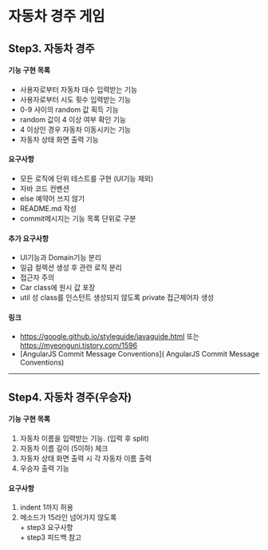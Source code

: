 # 자동차 경주 게임
## Step3. 자동차 경주
#### 기능 구현 목록
* 사용자로부터 자동차 대수 입력받는 기능
* 사용자로부터 시도 횟수 입력받는 기능
* 0-9 사이의 random 값 획득 기능
* random 값이 4 이상 여부 확인 기능
* 4 이상인 경우 자동차 이동시키는 기능
* 자동차 상태 화면 출력 기능

#### 요구사항
* 모든 로직에 단위 테스트를 구현 (UI기능 제외)
* 자바 코드 컨벤션
* else 예약어 쓰지 않기
* README.md 작성 
* commit메시지는 기능 목록 단위로 구분

#### 추가 요구사항
* UI기능과 Domain기능 분리
* 일급 컬렉션 생성 후 관련 로직 분리
* 접근자 주의
* Car class에 원시 값 포장
* util 성 class를 인스턴트 생성되지 않도록 private 접근제어자 생성 

#### 링크
* <https://google.github.io/styleguide/javaguide.html> 또는 <https://myeonguni.tistory.com/1596>
* [AngularJS Commit Message Conventions]( AngularJS Commit Message Conventions)
***
## Step4. 자동차 경주(우승자)
#### 기능 구현 목록
1. 자동차 이름을 입력받는 기능. (입력 후 split)
2. 자동차 이름 길이 (5이하) 체크
3. 자동차 상태 화면 출력 시 각 자동차 이름 출력
4. 우승자 출력 기능


#### 요구사항
1. indent 1까지 허용
2. 메소드가 15라인 넘어가지 않도록  
\+ step3 요구사항  
 \+ step3 피드백 참고  
